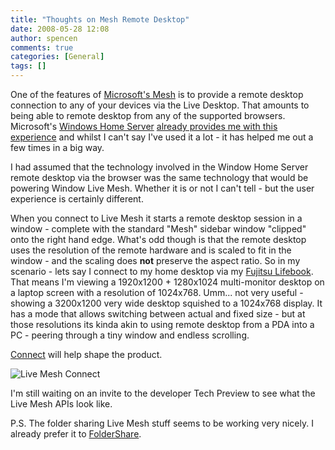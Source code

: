 ```yaml
---
title: "Thoughts on Mesh Remote Desktop"
date: 2008-05-28 12:08
author: spencen
comments: true
categories: [General]
tags: []
---
```


One of the features of [Microsoft's Mesh](http://www.mesh.com) is to provide a remote desktop connection to any of your devices via the Live Desktop. That amounts to being able to remote desktop from any of the supported browsers. Microsoft's [Windows Home Server](https://www.microsoft.com/windows/products/winfamily/windowshomeserver/default.mspx) [already provides me with this experience](http://blog.spencen.com/2007/10/17/whs-remote-access.aspx) and whilst I can't say I've used it a lot - it has helped me out a few times in a big way. 
 

I had assumed that the technology involved in the Window Home Server remote desktop via the browser was the same technology that would be powering Window Live Mesh. Whether it is or not I can't tell - but the user experience is certainly different.
 

When you connect to Live Mesh it starts a remote desktop session in a window - complete with the standard "Mesh" sidebar window "clipped" onto the right hand edge. What's odd though is that the remote desktop uses the resolution of the remote hardware and is scaled to fit in the window - and the scaling does **not** preserve the aspect ratio. So in my scenario - lets say I connect to my home desktop via my [Fujitsu Lifebook](http://blog.spencen.com/2007/11/28/a-new-toy.aspx). That means I'm viewing a 1920x1200 + 1280x1024 multi-monitor desktop on a laptop screen with a resolution of 1024x768. Umm... not very useful - showing a 3200x1200 very wide desktop squished to a 1024x768 display. It has a mode that allows switching between actual and fixed size - but at those resolutions its kinda akin to using remote desktop from a PDA into a PC - peering through a tiny window and endless scrolling.
 

[Connect](http://connect.microsoft.com) will help shape the product. 
 

![Live Mesh Connect](/images/Live%20Mesh%20Connect_3.png) 
 

I'm still waiting on an invite to the developer Tech Preview to see what the Live Mesh APIs look like.
 

P.S. The folder sharing Live Mesh stuff seems to be working very nicely. I already prefer it to [FolderShare](https://www.foldershare.com/welcome.aspx).


